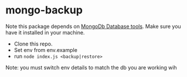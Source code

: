 # mongo-backup

Note this package depends on [MongoDb Database tools](https://www.mongodb.com/docs/database-tools/installation/installation`).
Make sure you have it installed in your machine.

- Clone this repo.
- Set env from env.example
- run `node index.js <backup|restore>`

Note: you must switch env details to match the db you are working wih

